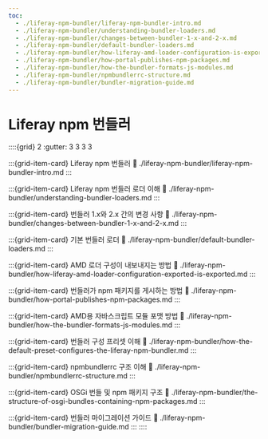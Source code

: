 ```yaml
---
toc:
  - ./liferay-npm-bundler/liferay-npm-bundler-intro.md
  - ./liferay-npm-bundler/understanding-bundler-loaders.md
  - ./liferay-npm-bundler/changes-between-bundler-1-x-and-2-x.md
  - ./liferay-npm-bundler/default-bundler-loaders.md
  - ./liferay-npm-bundler/how-liferay-amd-loader-configuration-is-exported.md
  - ./liferay-npm-bundler/how-portal-publishes-npm-packages.md
  - ./liferay-npm-bundler/how-the-bundler-formats-js-modules.md
  - ./liferay-npm-bundler/npmbundlerrc-structure.md
  - ./liferay-npm-bundler/bundler-migration-guide.md
---
```

# Liferay npm 번들러

::::{grid} 2
:gutter: 3 3 3 3

:::{grid-item-card} Liferay npm 번들러
:link: ./liferay-npm-bundler/liferay-npm-bundler-intro.md
:::

:::{grid-item-card} Liferay npm 번들러 로더 이해
:link: ./liferay-npm-bundler/understanding-bundler-loaders.md
:::

:::{grid-item-card} 번들러 1.x와 2.x 간의 변경 사항
:link: ./liferay-npm-bundler/changes-between-bundler-1-x-and-2-x.md
:::

:::{grid-item-card} 기본 번들러 로더
:link: ./liferay-npm-bundler/default-bundler-loaders.md
:::

:::{grid-item-card} AMD 로더 구성이 내보내지는 방법
:link: ./liferay-npm-bundler/how-liferay-amd-loader-configuration-exported-is-exported.md
:::

:::{grid-item-card} 번들러가 npm 패키지를 게시하는 방법
:link: ./liferay-npm-bundler/how-portal-publishes-npm-packages.md
:::

:::{grid-item-card} AMD용 자바스크립트 모듈 포맷 방법
:link: ./liferay-npm-bundler/how-the-bundler-formats-js-modules.md
:::

:::{grid-item-card} 번들러 구성 프리셋 이해
:link: ./liferay-npm-bundler/how-the-default-preset-configures-the-liferay-npm-bundler.md
:::

:::{grid-item-card} npmbundlerrc 구조 이해
:link: ./liferay-npm-bundler/npmbundlerrc-structure.md
:::

:::{grid-item-card} OSGi 번들 및 npm 패키지 구조
:link: ./liferay-npm-bundler/the-structure-of-osgi-bundles-containing-npm-packages.md
:::

:::{grid-item-card} 번들러 마이그레이션 가이드
:link: ./liferay-npm-bundler/bundler-migration-guide.md
:::
::::
